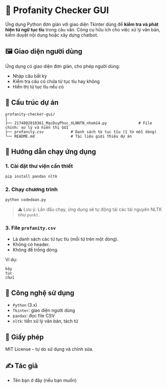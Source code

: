 
# 🧹 Profanity Checker GUI

Ứng dụng Python đơn giản với giao diện Tkinter dùng để **kiểm tra và phát hiện từ ngữ tục tĩu** trong câu văn. Công cụ hữu ích cho việc xử lý văn bản, kiểm duyệt nội dung hoặc xây dựng chatbot.

## 🖼️ Giao diện người dùng
Ứng dụng có giao diện đơn giản, cho phép người dùng:
- Nhập câu bất kỳ
- Kiểm tra câu có chứa từ tục tĩu hay không
- Hiển thị từ tục tĩu nếu có

## 📂 Cấu trúc dự án
```
profanity-checker-gui/
│
├── 2174802010361_MacDuyPhuc_XLNNTN_nhom14.py              # File chính: xử lý và hiển thị GUI
├── profanity.csv            # Danh sách từ tục tĩu (1 từ mỗi dòng)
└── README.md                # Tài liệu giới thiệu dự án
```

## 🚀 Hướng dẫn chạy ứng dụng

### 1. Cài đặt thư viện cần thiết

```bash
pip install pandas nltk
```

### 2. Chạy chương trình

```bash
python codedoan.py
```

> ⚠️ Lưu ý: Lần đầu chạy, ứng dụng sẽ tự động tải các tài nguyên NLTK như `punkt`.

### 3. File `profanity.csv`
- Là danh sách các từ tục tĩu (mỗi từ trên một dòng).
- Không có header.
- Không để trống dòng.

Ví dụ:

```
bậy
tục
chửi
```

## 🧠 Công nghệ sử dụng
- `Python` (3.x)
- `Tkinter`: giao diện người dùng
- `pandas`: đọc file CSV
- `nltk`: tiền xử lý văn bản, tách từ

## 📜 Giấy phép
MIT License – tự do sử dụng và chỉnh sửa.

## ✍️ Tác giả
- Tên bạn ở đây (nếu bạn muốn)
